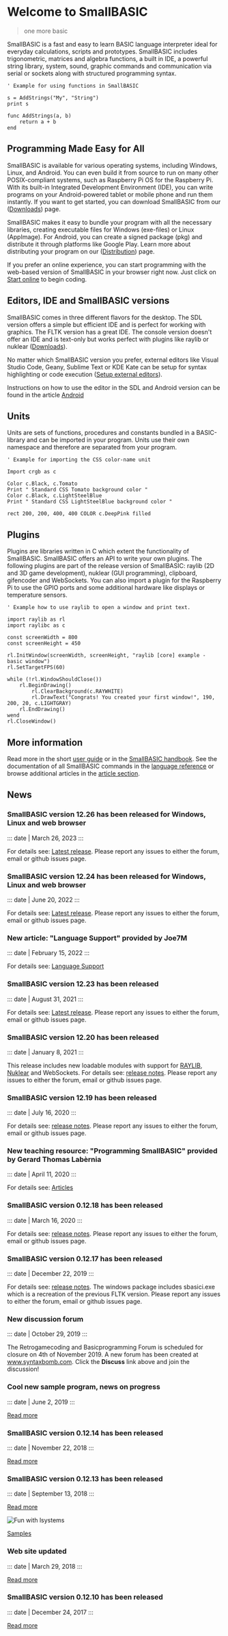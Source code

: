 # Welcome to SmallBASIC

> one more basic

SmallBASIC is a fast and easy to learn BASIC language interpreter ideal for everyday calculations, scripts and prototypes. SmallBASIC includes trigonometric, matrices and algebra functions, a built in IDE, a powerful string library, system, sound, graphic commands and communication via serial or sockets along with structured programming syntax.

```smallbasic
' Example for using functions in SmallBASIC

s = AddStrings("My", "String")
print s

func AddStrings(a, b)
    return a + b
end
```

## Programming Made Easy for All

SmallBASIC is available for various operating systems, including
Windows, Linux, and Android. You can even build it from source to run
on many other POSIX-compliant systems, such as Raspberry Pi OS for the
Raspberry Pi. With its built-in Integrated Development Environment
(IDE), you can write programs on your Android-powered tablet or mobile
phone and run them instantly. If you want to get started, you can
download SmallBASIC from our ([Downloads](/pages/download.html)) page.

SmallBASIC makes it easy to bundle your program with all the necessary
libraries, creating executable files for Windows (exe-files) or Linux
(AppImage). For Android, you can create a signed package (pkg) and
distribute it through platforms like Google Play. Learn more about
distributing your program on our ([Distribution](/pages/distributiontool.html)) page.

If you prefer an online experience, you can start programming with the
web-based version of SmallBASIC in your browser right now.
Just click on [Start online](/online/sbasic.html) to begin coding.

## Editors, IDE and SmallBASIC versions

SmallBASIC comes in three different flavors for the desktop. The SDL version offers a simple but efficient IDE and is perfect for working with graphics. The FLTK version has a great IDE. The console version doesn't offer an IDE and is text-only but works perfect with plugins like raylib or nuklear ([Downloads](/pages/download.html)).

No matter which SmallBASIC version you prefer, external editors like Visual Studio Code, Geany, Sublime Text or KDE Kate can be setup for syntax highlighting or code execution ([Setup external editors](/language_support.html)).

Instructions on how to use the editor in the SDL and Android version can be found in the article [Android](/pages/android.html)

## Units

Units are sets of functions, procedures and constants bundled in a BASIC-library and can be imported in your program. Units use their own namespace and therefore are separated from your program.

```smallbasic
' Example for importing the CSS color-name unit

Import crgb as c

Color c.Black, c.Tomato
Print " Standard CSS Tomato background color "
Color c.Black, c.LightSteelBlue
Print " Standard CSS LightSteelBlue background color "

rect 200, 200, 400, 400 COLOR c.DeepPink filled
```
## Plugins

Plugins are libraries written in C which extent the functionality of SmallBASIC. SmallBASIC offers an API to write your own plugins. The following plugins are part of the release version of SmallBASIC: raylib (2D and 3D game development), nuklear (GUI programming), clipboard, gifencoder and WebSockets. You can also import a plugin for the Raspberry Pi to use the GPIO ports and some additional hardware like displays or temperature sensors.

```smallbasic
' Example how to use raylib to open a window and print text.

import raylib as rl
import raylibc as c

const screenWidth = 800
const screenHeight = 450

rl.InitWindow(screenWidth, screenHeight, "raylib [core] example - basic window")
rl.SetTargetFPS(60)

while (!rl.WindowShouldClose())
    rl.BeginDrawing()
        rl.ClearBackground(c.RAYWHITE)
        rl.DrawText("Congrats! You created your first window!", 190, 200, 20, c.LIGHTGRAY)
    rl.EndDrawing()
wend
rl.CloseWindow()
```

## More information

Read more in the short [user guide](/pages/guide.html) or in the [SmallBASIC handbook](/pages/vade.html). See the documentation of all SmallBASIC commands in the [language reference](/pages/reference.html) or browse additional articles in the [article section](/pages/articles.html).


## News

### SmallBASIC version 12.26 has been released for Windows, Linux and web browser

::: date
| March 26, 2023
:::

For details see: [Latest release](https://github.com/smallbasic/SmallBASIC/releases/tag/12_26). Please report any issues to either the forum, email or github issues page.

### SmallBASIC version 12.24 has been released for Windows, Linux and web browser

::: date
| June 20, 2022
:::

For details see: [Latest release](https://github.com/smallbasic/SmallBASIC/releases/tag/v12.24). Please report any issues to either the forum, email or github issues page.


### New article: "Language Support" provided by Joe7M

::: date
| February 15, 2022
:::

For details see: [Language Support](/pages/language_support.html)


### SmallBASIC version 12.23 has been released

::: date
| August 31, 2021
:::

For details see: [Latest release](https://github.com/smallbasic/SmallBASIC/releases/tag/v12.23). Please report any issues to either the forum, email or github issues page.

### SmallBASIC version 12.20 has been released

::: date
| January 8, 2021
:::

This release includes new loadable modules with support for [RAYLIB](https://www.raylib.com/), [Nuklear](https://github.com/Immediate-Mode-UI/Nuklear) and WebSockets. For details see: [release notes](https://github.com/smallbasic/SmallBASIC/releases/tag/v12.20). Please report any issues to either the forum, email or github issues page.

### SmallBASIC version 12.19 has been released

::: date
| July 16, 2020
:::

For details see: [release notes](https://github.com/smallbasic/SmallBASIC/releases/tag/12_19). Please report any issues to either the forum, email or github issues page.


### New teaching resource: "Programming SmallBASIC" provided by Gerard Thomas Lab&egrave;rnia

::: date
| April 11, 2020
:::

For details see: [Articles](/pages/articles.html)

### SmallBASIC version 0.12.18 has been released

::: date
| March 16, 2020
:::

For details see: [release notes](https://github.com/smallbasic/SmallBASIC/releases/tag/0_12_18). Please report any issues to either the forum, email or github issues page.

### SmallBASIC version 0.12.17 has been released

::: date
| December 22, 2019
:::

For details see: [release notes](https://github.com/smallbasic/SmallBASIC/releases/tag/0_12_17). The windows package includes sbasici.exe which is a recreation of the previous FLTK version. Please report any issues to either the forum, email or github issues page.

### New discussion forum

::: date
| October 29, 2019
:::

The Retrogamecoding and Basicprogramming Forum is scheduled for closure on 4th of November 2019. A new forum has been created at www.syntaxbomb.com. Click the **Discuss** link above and join the discussion!

### Cool new sample program, news on progress

::: date
| June 2, 2019
:::

[Read more](/posts/2019-06-02.html)

### SmallBASIC version 0.12.14 has been released

::: date
| November 22, 2018
:::

[Read more](/pages/changelog.html)

### SmallBASIC version 0.12.13 has been released

::: date
| September 13, 2018
:::

[Read more](/posts/2018-09-13.html)

![](images/lsystem.png "Fun with lsystems")

[Samples](/pages/samples.html)

### Web site updated

::: date
| March 29, 2018
:::

[Read more](/posts/2018-29-03.html)

### SmallBASIC version 0.12.10 has been released

::: date
| December 24, 2017
:::

[Read more](/posts/2017-24-12-1.html)
